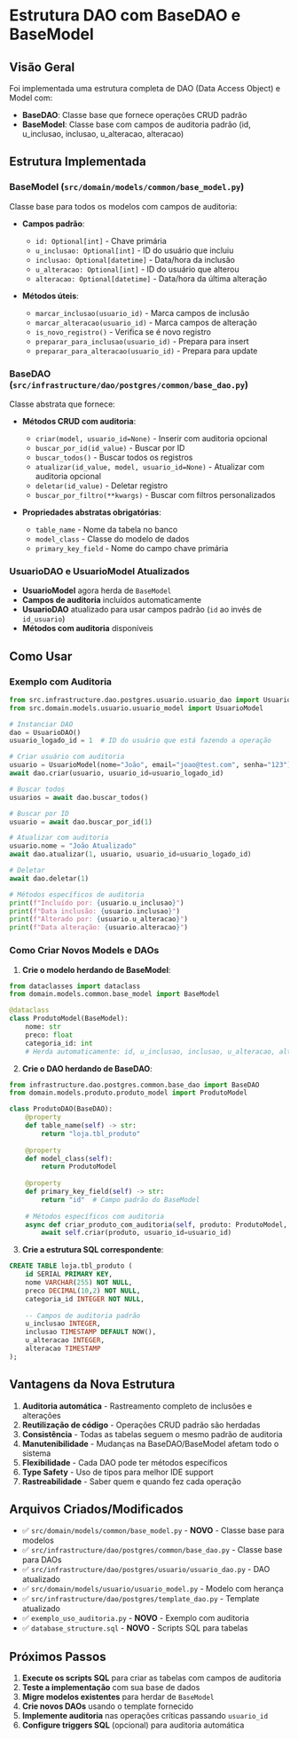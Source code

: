 # Estrutura DAO com BaseDAO e BaseModel

## Visão Geral

Foi implementada uma estrutura completa de DAO (Data Access Object) e Model com:
- **BaseDAO**: Classe base que fornece operações CRUD padrão
- **BaseModel**: Classe base com campos de auditoria padrão (id, u_inclusao, inclusao, u_alteracao, alteracao)

## Estrutura Implementada

### BaseModel (`src/domain/models/common/base_model.py`)

Classe base para todos os modelos com campos de auditoria:

- **Campos padrão**:
  - `id: Optional[int]` - Chave primária
  - `u_inclusao: Optional[int]` - ID do usuário que incluiu
  - `inclusao: Optional[datetime]` - Data/hora da inclusão
  - `u_alteracao: Optional[int]` - ID do usuário que alterou
  - `alteracao: Optional[datetime]` - Data/hora da última alteração

- **Métodos úteis**:
  - `marcar_inclusao(usuario_id)` - Marca campos de inclusão
  - `marcar_alteracao(usuario_id)` - Marca campos de alteração
  - `is_novo_registro()` - Verifica se é novo registro
  - `preparar_para_inclusao(usuario_id)` - Prepara para insert
  - `preparar_para_alteracao(usuario_id)` - Prepara para update

### BaseDAO (`src/infrastructure/dao/postgres/common/base_dao.py`)

Classe abstrata que fornece:

- **Métodos CRUD com auditoria**:
  - `criar(model, usuario_id=None)` - Inserir com auditoria opcional
  - `buscar_por_id(id_value)` - Buscar por ID
  - `buscar_todos()` - Buscar todos os registros
  - `atualizar(id_value, model, usuario_id=None)` - Atualizar com auditoria opcional
  - `deletar(id_value)` - Deletar registro
  - `buscar_por_filtro(**kwargs)` - Buscar com filtros personalizados

- **Propriedades abstratas obrigatórias**:
  - `table_name` - Nome da tabela no banco
  - `model_class` - Classe do modelo de dados
  - `primary_key_field` - Nome do campo chave primária

### UsuarioDAO e UsuarioModel Atualizados

- **UsuarioModel** agora herda de `BaseModel` 
- **Campos de auditoria** incluídos automaticamente
- **UsuarioDAO** atualizado para usar campos padrão (`id` ao invés de `id_usuario`)
- **Métodos com auditoria** disponíveis

## Como Usar

### Exemplo com Auditoria

```python
from src.infrastructure.dao.postgres.usuario.usuario_dao import UsuarioDAO
from src.domain.models.usuario.usuario_model import UsuarioModel

# Instanciar DAO
dao = UsuarioDAO()
usuario_logado_id = 1  # ID do usuário que está fazendo a operação

# Criar usuário com auditoria
usuario = UsuarioModel(nome="João", email="joao@test.com", senha="123")
await dao.criar(usuario, usuario_id=usuario_logado_id)

# Buscar todos
usuarios = await dao.buscar_todos()

# Buscar por ID
usuario = await dao.buscar_por_id(1)

# Atualizar com auditoria
usuario.nome = "João Atualizado"
await dao.atualizar(1, usuario, usuario_id=usuario_logado_id)

# Deletar
await dao.deletar(1)

# Métodos específicos de auditoria
print(f"Incluído por: {usuario.u_inclusao}")
print(f"Data inclusão: {usuario.inclusao}")
print(f"Alterado por: {usuario.u_alteracao}")
print(f"Data alteração: {usuario.alteracao}")
```

### Como Criar Novos Models e DAOs

1. **Crie o modelo herdando de BaseModel**:

```python
from dataclasses import dataclass
from domain.models.common.base_model import BaseModel

@dataclass
class ProdutoModel(BaseModel):
    nome: str
    preco: float
    categoria_id: int
    # Herda automaticamente: id, u_inclusao, inclusao, u_alteracao, alteracao
```

2. **Crie o DAO herdando de BaseDAO**:

```python
from infrastructure.dao.postgres.common.base_dao import BaseDAO
from domain.models.produto.produto_model import ProdutoModel

class ProdutoDAO(BaseDAO):
    @property
    def table_name(self) -> str:
        return "loja.tbl_produto"
    
    @property
    def model_class(self):
        return ProdutoModel
    
    @property
    def primary_key_field(self) -> str:
        return "id"  # Campo padrão do BaseModel
    
    # Métodos específicos com auditoria
    async def criar_produto_com_auditoria(self, produto: ProdutoModel, usuario_id: int):
        await self.criar(produto, usuario_id=usuario_id)
```

3. **Crie a estrutura SQL correspondente**:

```sql
CREATE TABLE loja.tbl_produto (
    id SERIAL PRIMARY KEY,
    nome VARCHAR(255) NOT NULL,
    preco DECIMAL(10,2) NOT NULL,
    categoria_id INTEGER NOT NULL,
    
    -- Campos de auditoria padrão
    u_inclusao INTEGER,
    inclusao TIMESTAMP DEFAULT NOW(),
    u_alteracao INTEGER,
    alteracao TIMESTAMP
);
```

## Vantagens da Nova Estrutura

1. **Auditoria automática** - Rastreamento completo de inclusões e alterações
2. **Reutilização de código** - Operações CRUD padrão são herdadas
3. **Consistência** - Todas as tabelas seguem o mesmo padrão de auditoria
4. **Manutenibilidade** - Mudanças na BaseDAO/BaseModel afetam todo o sistema
5. **Flexibilidade** - Cada DAO pode ter métodos específicos
6. **Type Safety** - Uso de tipos para melhor IDE support
7. **Rastreabilidade** - Saber quem e quando fez cada operação

## Arquivos Criados/Modificados

- ✅ `src/domain/models/common/base_model.py` - **NOVO** - Classe base para modelos
- ✅ `src/infrastructure/dao/postgres/common/base_dao.py` - Classe base para DAOs
- ✅ `src/infrastructure/dao/postgres/usuario/usuario_dao.py` - DAO atualizado
- ✅ `src/domain/models/usuario/usuario_model.py` - Modelo com herança
- ✅ `src/infrastructure/dao/postgres/template_dao.py` - Template atualizado
- ✅ `exemplo_uso_auditoria.py` - **NOVO** - Exemplo com auditoria
- ✅ `database_structure.sql` - **NOVO** - Scripts SQL para tabelas

## Próximos Passos

1. **Execute os scripts SQL** para criar as tabelas com campos de auditoria
2. **Teste a implementação** com sua base de dados
3. **Migre modelos existentes** para herdar de `BaseModel`
4. **Crie novos DAOs** usando o template fornecido
5. **Implemente auditoria** nas operações críticas passando `usuario_id`
6. **Configure triggers SQL** (opcional) para auditoria automática
